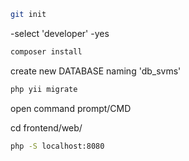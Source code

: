 ```bash
git init
```

-select 'developer' 
-yes

```bash
composer install
```

create new DATABASE naming 'db_svms'
```bash
php yii migrate
```
open command prompt/CMD

cd frontend/web/

```bash
php -S localhost:8080
```